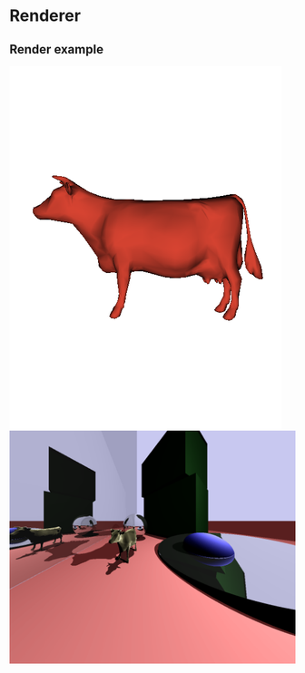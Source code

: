 # Renderer

## Render example
![rendered-cow](./examples/result.bmp)
![rendered-scene](./examples/cow1.cowscene.bmp)